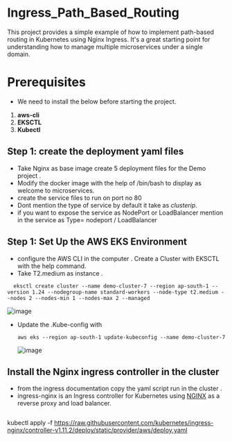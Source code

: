 # Ingress_Path_Based_Routing
This project provides a simple example of how to implement path-based routing in Kubernetes using Nginx Ingress. It's a great starting point for understanding how to manage multiple microservices under a single domain.
# Prerequisites
- We need to install the below before starting the project.

1. **aws-cli**
2. **EKSCTL**
3. **Kubectl**

## Step 1: create the deployment yaml  files
- Take Nginx as base image create 5 deployment files for the Demo project .
- Modify the docker image with the help of /bin/bash to display as welcome to microservices.
- create the service files to run on port no 80
- Dont mention the type of service by default it take  as *clusterip*.
- if you want to expose the service as NodePort or LoadBalancer mention in the service as Type= nodeport / LoadBalancer    


## Step 1: Set Up the AWS EKS Environment

- configure the AWS CLI in the computer . Create a Cluster with EKSCTL with the help command.
- Take T2.medium as instance . 
```
  eksctl create cluster --name demo-cluster-7 --region ap-south-1 --version 1.24 --nodegroup-name standard-workers --node-type t2.medium --nodes 2 --nodes-min 1 --nodes-max 2 --managed
```
![image](https://github.com/user-attachments/assets/198ca947-a43f-4409-a9b9-cacba955abcc)

- Update the .Kube-config with
  ```
  aws eks --region ap-south-1 update-kubeconfig --name demo-cluster-7
  ```
  ![image](https://github.com/user-attachments/assets/d02f2d48-be93-496f-bbac-1a24e75e1b04)

## Install the Nginx ingress controller in the cluster 
- from the ingress documentation copy the yaml script run in the cluster .
- ingress-nginx is an Ingress controller for Kubernetes using [NGINX](https://www.nginx.org/) as a reverse proxy and load
balancer.
  ```
kubectl apply -f https://raw.githubusercontent.com/kubernetes/ingress-nginx/controller-v1.11.2/deploy/static/provider/aws/deploy.yaml
  ```



